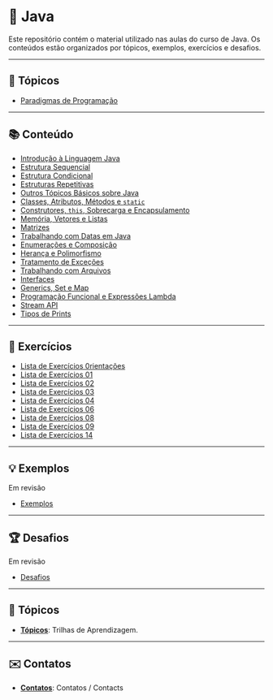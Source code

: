 # 📘 Java

Este repositório contém o material utilizado nas aulas do curso de Java. Os conteúdos estão organizados por tópicos, exemplos, exercícios e desafios.

---

## 📂 Tópicos

- [Paradigmas de Programação](https://ricardotecpro.github.io/ads_mod_10_paradigmas_e_padroes_de_projeto/)

---

## 📚 Conteúdo

- [Introdução à Linguagem Java](topicos/01_introducao_a_linguagem_java.md)
- [Estrutura Sequencial](topicos/02_estrutura_sequencial.md)
- [Estrutura Condicional](topicos/03_estrutura_condicional.md)
- [Estruturas Repetitivas](topicos/04_estruturas_repetitivas.md)
- [Outros Tópicos Básicos sobre Java](topicos/05_outros_topicos_basicos_sobre_java.md)
- [Classes, Atributos, Métodos e `static`](topicos/06_classes_atributos_metodos_static.md)
- [Construtores, `this`, Sobrecarga e Encapsulamento](topicos/07_construtores_this_sobrecarga_encapsulamento.md)
- [Memória, Vetores e Listas](topicos/08_memoria_vetores_listas.md)
- [Matrizes](topicos/09_matrizes.md)
- [Trabalhando com Datas em Java](topicos/10_trabalhando_com_datas_em_java.md)
- [Enumerações e Composição](topicos/11_enumeracoes_e_composicao.md)
- [Herança e Polimorfismo](topicos/12_heranca_e_polimorfismo.md)
- [Tratamento de Exceções](topicos/13_tratamento_de_excecoes.md)
- [Trabalhando com Arquivos](topicos/14_trabalhando_com_arquivos.md)
- [Interfaces](topicos/15_interfaces.md)
- [Generics, Set e Map](topicos/16_generics_set_map.md)
- [Programação Funcional e Expressões Lambda](topicos/17_programacao_funcional_e_expressoes_lambda.md)
- [Stream API](topicos/18_stream_api.md)
- [Tipos de Prints](topicos/19_prints_java.md)

---

## 🧩 Exercícios

- [Lista de Exercícios 0rientações](exercicios/lista_exercicios_orientacoes.md)
- [Lista de Exercícios 01](extras/lista_exercicios_01_final.md)
- [Lista de Exercícios 02](exercicios/lista_exercicios_02_sequencial.md)
- [Lista de Exercícios 03](exercicios/lista_exercicios_03_condicional.md)
- [Lista de Exercícios 04](exercicios/lista_exercicios_04_repetitivas.md)
- [Lista de Exercícios 06](exercicios/lista_exercicios_06_classes.md)
- [Lista de Exercícios 08](exercicios/lista_exercicios_08_vetores.md)
- [Lista de Exercícios 09](exercicios/lista_exercicios_09_matrizes.md)
- [Lista de Exercícios 14](exercicios/lista_exercicios_14_arquivos.md)

---

## 💡 Exemplos

Em revisão 

- [Exemplos](exemplos/exemplo_01.md)


---

## 🏆 Desafios

Em revisão

- [Desafios](desafios/desafio_01.md)

---

## 🔗 Tópicos

* **[Tópicos](/ricardotecpro.github.io/topicos.md)**: Trilhas de Aprendizagem.

---

## ✉️ Contatos

* **[Contatos](/ricardotecpro.github.io/contatos.md)**: Contatos / Contacts
